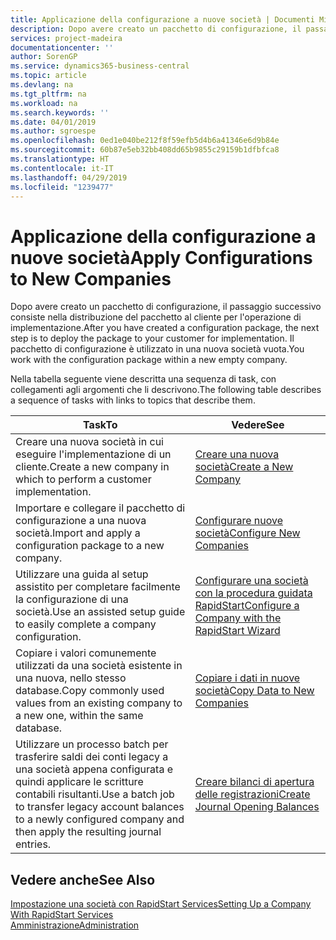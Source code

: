 ```yaml
---
title: Applicazione della configurazione a nuove società | Documenti Microsoft
description: Dopo avere creato un pacchetto di configurazione, il passaggio successivo consiste nella distribuzione del pacchetto al cliente per l'operazione di implementazione. Utilizzare la configurazione con una nuova società vuota.
services: project-madeira
documentationcenter: ''
author: SorenGP
ms.service: dynamics365-business-central
ms.topic: article
ms.devlang: na
ms.tgt_pltfrm: na
ms.workload: na
ms.search.keywords: ''
ms.date: 04/01/2019
ms.author: sgroespe
ms.openlocfilehash: 0ed1e040be212f8f59efb5d4b6a41346e6d9b84e
ms.sourcegitcommit: 60b87e5eb32bb408dd65b9855c29159b1dfbfca8
ms.translationtype: HT
ms.contentlocale: it-IT
ms.lasthandoff: 04/29/2019
ms.locfileid: "1239477"
---
```

# <a name="apply-configurations-to-new-companies"></a><span data-ttu-id="02f62-104">Applicazione della configurazione a nuove società</span><span class="sxs-lookup"><span data-stu-id="02f62-104">Apply Configurations to New Companies</span></span>
<span data-ttu-id="02f62-105">Dopo avere creato un pacchetto di configurazione, il passaggio successivo consiste nella distribuzione del pacchetto al cliente per l'operazione di implementazione.</span><span class="sxs-lookup"><span data-stu-id="02f62-105">After you have created a configuration package, the next step is to deploy the package to your customer for implementation.</span></span> <span data-ttu-id="02f62-106">Il pacchetto di configurazione è utilizzato in una nuova società vuota.</span><span class="sxs-lookup"><span data-stu-id="02f62-106">You work with the configuration package within a new empty company.</span></span>  

 <span data-ttu-id="02f62-107">Nella tabella seguente viene descritta una sequenza di task, con collegamenti agli argomenti che li descrivono.</span><span class="sxs-lookup"><span data-stu-id="02f62-107">The following table describes a sequence of tasks with links to topics that describe them.</span></span>

|<span data-ttu-id="02f62-108">**Task**</span><span class="sxs-lookup"><span data-stu-id="02f62-108">**To**</span></span>|<span data-ttu-id="02f62-109">**Vedere**</span><span class="sxs-lookup"><span data-stu-id="02f62-109">**See**</span></span>|  
|------------|-------------|  
|<span data-ttu-id="02f62-110">Creare una nuova società in cui eseguire l'implementazione di un cliente.</span><span class="sxs-lookup"><span data-stu-id="02f62-110">Create a new company in which to perform a customer implementation.</span></span>|[<span data-ttu-id="02f62-111">Creare una nuova società</span><span class="sxs-lookup"><span data-stu-id="02f62-111">Create a New Company</span></span>](admin-how-to-create-a-new-company.md)|  
|<span data-ttu-id="02f62-112">Importare e collegare il pacchetto di configurazione a una nuova società.</span><span class="sxs-lookup"><span data-stu-id="02f62-112">Import and apply a configuration package to a new company.</span></span>|[<span data-ttu-id="02f62-113">Configurare nuove società</span><span class="sxs-lookup"><span data-stu-id="02f62-113">Configure New Companies</span></span>](admin-how-to-configure-new-companies.md)|  
|<span data-ttu-id="02f62-114">Utilizzare una guida al setup assistito per completare facilmente la configurazione di una società.</span><span class="sxs-lookup"><span data-stu-id="02f62-114">Use an assisted setup guide to easily complete a company configuration.</span></span>|[<span data-ttu-id="02f62-115">Configurare una società con la procedura guidata RapidStart</span><span class="sxs-lookup"><span data-stu-id="02f62-115">Configure a Company with the RapidStart Wizard</span></span>](admin-how-to-configure-a-company-with-the-rapidstart-wizard.md)|
|<span data-ttu-id="02f62-116">Copiare i valori comunemente utilizzati da una società esistente in una nuova, nello stesso database.</span><span class="sxs-lookup"><span data-stu-id="02f62-116">Copy commonly used values from an existing company to a new one, within the same database.</span></span>|[<span data-ttu-id="02f62-117">Copiare i dati in nuove società</span><span class="sxs-lookup"><span data-stu-id="02f62-117">Copy Data to New Companies</span></span>](admin-how-to-copy-data-to-new-companies.md)|  
|<span data-ttu-id="02f62-118">Utilizzare un processo batch per trasferire saldi dei conti legacy a una società appena configurata e quindi applicare le scritture contabili risultanti.</span><span class="sxs-lookup"><span data-stu-id="02f62-118">Use a batch job to transfer legacy account balances to a newly configured company and then apply the resulting journal entries.</span></span>|[<span data-ttu-id="02f62-119">Creare bilanci di apertura delle registrazioni</span><span class="sxs-lookup"><span data-stu-id="02f62-119">Create Journal Opening Balances</span></span>](admin-how-to-create-journal-opening-balances.md)|  

## <a name="see-also"></a><span data-ttu-id="02f62-120">Vedere anche</span><span class="sxs-lookup"><span data-stu-id="02f62-120">See Also</span></span>  
[<span data-ttu-id="02f62-121">Impostazione una società con RapidStart Services</span><span class="sxs-lookup"><span data-stu-id="02f62-121">Setting Up a Company With RapidStart Services</span></span>](admin-set-up-a-company-with-rapidstart.md)  
[<span data-ttu-id="02f62-122">Amministrazione</span><span class="sxs-lookup"><span data-stu-id="02f62-122">Administration</span></span>](admin-setup-and-administration.md)

